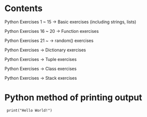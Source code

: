 # Contents

Python Exercises 1 ~ 15 -> Basic exercises (including strings, lists)

Python Exercises 16 ~ 20 -> Function exercises

Python Exercises 21 ~ -> random() exercises

Python Exercises  -> Dictionary exercises

Python Exercises -> Tuple exercises

Python Exercises -> Class exercises

Python Exercises -> Stack exercises


# Python method of printing output

     print("Hello World!") 

